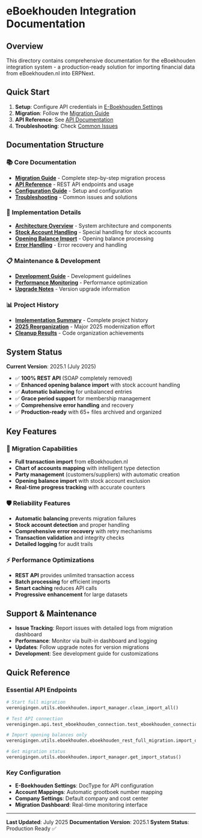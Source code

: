 # eBoekhouden Integration Documentation

## Overview

This directory contains comprehensive documentation for the eBoekhouden integration system - a production-ready solution for importing financial data from eBoekhouden.nl into ERPNext.

## Quick Start

1. **Setup**: Configure API credentials in [E-Boekhouden Settings](./implementation/configuration.md)
2. **Migration**: Follow the [Migration Guide](./migration/migration-guide.md)
3. **API Reference**: See [API Documentation](./api/api-reference.md)
4. **Troubleshooting**: Check [Common Issues](./maintenance/troubleshooting.md)

## Documentation Structure

### 📚 **Core Documentation**
- **[Migration Guide](./migration/migration-guide.md)** - Complete step-by-step migration process
- **[API Reference](./api/api-reference.md)** - REST API endpoints and usage
- **[Configuration Guide](./implementation/configuration.md)** - Setup and configuration
- **[Troubleshooting](./maintenance/troubleshooting.md)** - Common issues and solutions

### 🔧 **Implementation Details**
- **[Architecture Overview](./implementation/architecture.md)** - System architecture and components
- **[Stock Account Handling](./implementation/stock-accounts.md)** - Special handling for stock accounts
- **[Opening Balance Import](./implementation/opening-balances.md)** - Opening balance processing
- **[Error Handling](./implementation/error-handling.md)** - Error recovery and handling

### 📋 **Maintenance & Development**
- **[Development Guide](./maintenance/development.md)** - Development guidelines
- **[Performance Monitoring](./maintenance/performance.md)** - Performance optimization
- **[Upgrade Notes](./maintenance/upgrades.md)** - Version upgrade information

### 📊 **Project History**
- **[Implementation Summary](./project/implementation-summary.md)** - Complete project history
- **[2025 Reorganization](./project/reorganization-2025.md)** - Major 2025 modernization effort
- **[Cleanup Results](./project/cleanup-results.md)** - Code organization achievements

## System Status

**Current Version**: 2025.1 (July 2025)
- ✅ **100% REST API** (SOAP completely removed)
- ✅ **Enhanced opening balance import** with stock account handling
- ✅ **Automatic balancing** for unbalanced entries
- ✅ **Grace period support** for membership management
- ✅ **Comprehensive error handling** and recovery
- ✅ **Production-ready** with 65+ files archived and organized

## Key Features

### 🔄 **Migration Capabilities**
- **Full transaction import** from eBoekhouden.nl
- **Chart of accounts mapping** with intelligent type detection
- **Party management** (customers/suppliers) with automatic creation
- **Opening balance import** with stock account exclusion
- **Real-time progress tracking** with accurate counters

### 🛡️ **Reliability Features**
- **Automatic balancing** prevents migration failures
- **Stock account detection** and proper handling
- **Comprehensive error recovery** with retry mechanisms
- **Transaction validation** and integrity checks
- **Detailed logging** for audit trails

### ⚡ **Performance Optimizations**
- **REST API** provides unlimited transaction access
- **Batch processing** for efficient imports
- **Smart caching** reduces API calls
- **Progressive enhancement** for large datasets

## Support & Maintenance

- **Issue Tracking**: Report issues with detailed logs from migration dashboard
- **Performance**: Monitor via built-in dashboard and logging
- **Updates**: Follow upgrade notes for version migrations
- **Development**: See development guide for customizations

## Quick Reference

### Essential API Endpoints
```python
# Start full migration
verenigingen.utils.eboekhouden.import_manager.clean_import_all()

# Test API connection
verenigingen.api.test_eboekhouden_connection.test_eboekhouden_connection()

# Import opening balances only
verenigingen.utils.eboekhouden.eboekhouden_rest_full_migration.import_opening_balances_only()

# Get migration status
verenigingen.utils.eboekhouden.import_manager.get_import_status()
```

### Key Configuration
- **E-Boekhouden Settings**: DocType for API configuration
- **Account Mappings**: Automatic grootboek number mapping
- **Company Settings**: Default company and cost center
- **Migration Dashboard**: Real-time monitoring interface

---

**Last Updated**: July 2025
**Documentation Version**: 2025.1
**System Status**: Production Ready ✅
